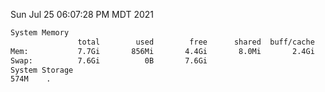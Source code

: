 Sun Jul 25 06:07:28 PM MDT 2021
```bash
System Memory
               total        used        free      shared  buff/cache   available
Mem:           7.7Gi       856Mi       4.4Gi       8.0Mi       2.4Gi       6.5Gi
Swap:          7.6Gi          0B       7.6Gi
System Storage
574M	.
```
